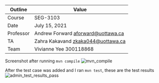
Outline | Value
--------|-------
Course | SEG-3103
Date | July 15, 2021
Professor | Andrew Forward aforward@uottawa.ca
TA | Zahra Kakavand zkaka044@uottawa.ca
Team | Vivianne Yee 300118868

Screenshot after running `mvn compile`
![mvn_compile](https://user-images.githubusercontent.com/55165979/125716650-0f61510f-3c3d-41f3-8f1b-069fa5d74f36.png)

After the test case was added and I ran `mvn test`, these are the test results
![admin_test_results_pass](https://user-images.githubusercontent.com/55165979/125716640-284638f7-88c0-49cf-99df-42de60e5c1ce.png)
